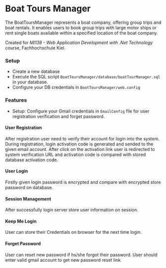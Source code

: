 # Boat Tours Manager
The BoatToursManager represents a boat company, offering group trips and boat rentals. It enables users to book group trips with large motor ships or rent single boats available within a specified location of the boat company.

Created for *MI138 - Web Application Development with .Net Technology* course, Fachhochschule Kiel.

### Setup

- Create a new database
- Execute the SQL script `BoatToursManager/database/boatTourManager.sql` in your database.
- Configure your DB credentials in `BoatToursManager/web.config`

### Features
* Setup: Configure your Gmail credentials in `EmailConfig` file for user registration verification and forget password.
#### User Registration
After registration user need to verify their account for login into the system. During registration, login activation code is generated and sended to the given email account. After click on the activation link user is redirected to system verification URL and activation code is compared with stored database activation code.
#### User Login
Firstly given login password is encrypted and  compare with encrypted store password on database.
#### Session Management
 After successfully login server store user information on session.
 #### Keep Me Login
 User can store their Credentials on browser  for the next time login.
 #### Forget Password
 User can reset new password if hs/she forgot their password. User should enter valid gmail account to get new password reset link.

